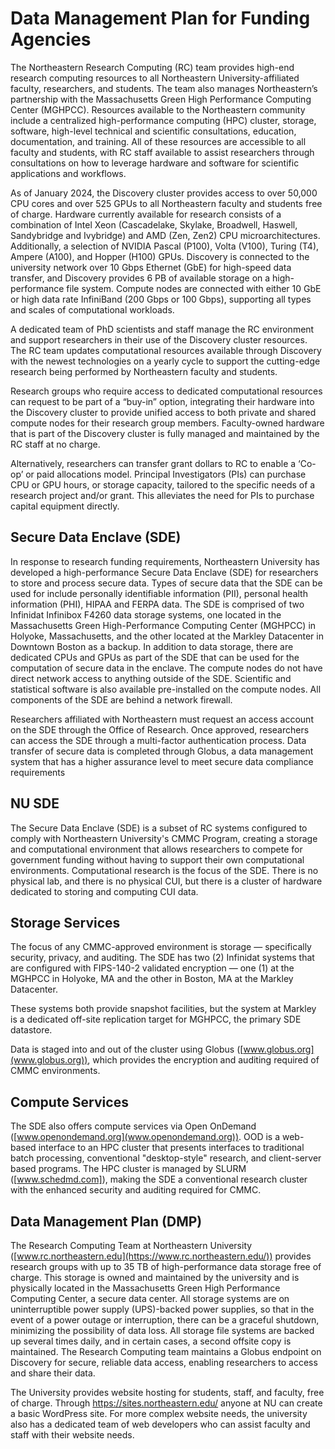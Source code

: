 
# Data Management Plan for Funding Agencies

The Northeastern Research Computing (RC) team provides high-end research computing resources to all Northeastern University-affiliated faculty, researchers, and students. The team also manages Northeastern’s partnership with the Massachusetts Green High Performance Computing Center (MGHPCC). Resources available to the Northeastern community include a centralized high-performance computing (HPC) cluster, storage, software, high-level technical and scientific consultations, education, documentation, and training. All of these resources are accessible to all faculty and students, with RC staff available to assist researchers through consultations on how to leverage hardware and software for scientific applications and workflows.

As of January 2024, the Discovery cluster provides access to over 50,000 CPU cores and over 525 GPUs to all Northeastern faculty and students free of charge.  Hardware currently available for research consists of a combination of Intel Xeon (Cascadelake, Skylake, Broadwell, Haswell, Sandybridge and Ivybridge) and AMD (Zen, Zen2) CPU microarchitectures. Additionally, a selection of NVIDIA Pascal (P100), Volta (V100), Turing (T4), Ampere (A100), and Hopper (H100) GPUs.  Discovery is connected to the university network over 10 Gbps Ethernet (GbE) for high-speed data transfer, and Discovery provides 6 PB of available storage on a high-performance file system. Compute nodes are connected with either 10 GbE or high data rate InfiniBand (200 Gbps or 100 Gbps), supporting all types and scales of computational workloads.

A dedicated team of PhD scientists and staff manage the RC environment and support researchers in their use of the Discovery cluster resources. The RC team updates computational resources available through Discovery with the newest technologies on a yearly cycle to support the cutting-edge research being performed by Northeastern faculty and students.

Research groups who require access to dedicated computational resources can request to be part of a “buy-in” option, integrating their hardware into the Discovery cluster to provide unified access to both private and shared compute nodes for their research group members. Faculty-owned hardware that is part of the Discovery cluster is fully managed and maintained by the RC staff at no charge.

Alternatively, researchers can transfer grant dollars to RC to enable a ‘Co-op’ or paid allocations model. Principal Investigators (PIs) can purchase CPU or GPU hours, or storage capacity, tailored to the specific needs of a research project and/or grant. This alleviates the need for PIs to purchase capital equipment directly.

## Secure Data Enclave (SDE)

In response to research funding requirements, Northeastern University has developed a high-performance Secure Data Enclave (SDE) for researchers to store and process secure data. Types of secure data that the SDE can be used for include personally identifiable information (PII), personal health information (PHI), HIPAA and FERPA data. The SDE is comprised of two Infinidat Infinibox F4260 data storage systems, one located in the Massachusetts Green High-Performance Computing Center (MGHPCC) in Holyoke, Massachusetts, and the other located at the Markley Datacenter in Downtown Boston as a backup. In addition to data storage, there are dedicated CPUs and GPUs as part of the SDE that can be used for the computation of secure data in the enclave. The compute nodes do not have direct network access to anything outside of the SDE. Scientific and statistical software is also available pre-installed on the compute nodes. All components of the SDE are behind a network firewall.


Researchers affiliated with Northeastern must request an access account on the SDE through the Office of Research. Once approved, researchers can access the SDE through a multi-factor authentication process. Data transfer of secure data is completed through Globus, a data management system that has a higher assurance level to meet secure data compliance requirements


## NU SDE

The Secure Data Enclave (SDE) is a subset of RC systems configured to comply with Northeastern University's CMMC Program, creating a storage and computational environment that allows researchers to compete for government funding without having to support their own computational environments. Computational research is the focus of the SDE. There is no physical lab, and there is no physical CUI, but there is a cluster of hardware dedicated to storing and computing CUI data.

## Storage Services

The focus of any CMMC-approved environment is storage — specifically security, privacy, and auditing. The SDE has two (2) Infinidat systems that are configured with FIPS-140-2 validated encryption — one (1) at the MGHPCC in Holyoke, MA and the other in Boston, MA at the Markley Datacenter.

These systems both provide snapshot facilities, but the system at Markley is a dedicated off-site replication target for MGHPCC, the primary SDE datastore.

Data is staged into and out of the cluster using Globus ([www.globus.org](www.globus.org)), which provides the encryption and auditing required of CMMC environments.

## Compute Services

The SDE also offers compute services via Open OnDemand ([www.openondemand.org](www.openondemand.org)). OOD is a web-based interface to an HPC cluster that presents interfaces to traditional batch processing, conventional "desktop-style" research, and client-server based programs. The HPC cluster is managed by SLURM ([www.schedmd.com]), making the SDE a conventional research cluster with the enhanced security and auditing required for CMMC.

## Data Management Plan (DMP)

The Research Computing Team at Northeastern University ([www.rc.northeastern.edu](https://www.rc.northeastern.edu/)) provides research groups with up to 35 TB of high-performance data storage free of charge. This storage is owned and maintained by the university and is physically located in the Massachusetts Green High Performance Computing Center, a secure data center. All storage systems are on uninterruptible power supply (UPS)-backed power supplies, so that in the event of a power outage or interruption, there can be a graceful shutdown, minimizing the possibility of data loss. All storage file systems are backed up several times daily, and in certain cases, a second offsite copy is maintained. The Research Computing team maintains a Globus endpoint on Discovery for secure, reliable data access, enabling researchers to access and share their data.

The University provides website hosting for students, staff, and faculty, free of charge. Through https://sites.northeastern.edu/ anyone at NU can create a basic WordPress site. For more complex website needs, the university also has a dedicated team of web developers who can assist faculty and staff with their website needs.
